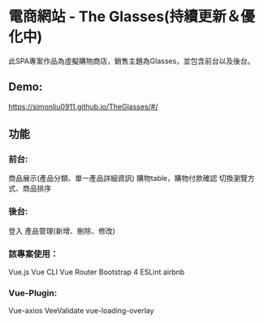 # 電商網站 - The Glasses(持續更新＆優化中)
此SPA專案作品為虛擬購物商店，銷售主題為Glasses，並包含前台以及後台。

## Demo:
https://simonliu0911.github.io/TheGlasses/#/

## 功能
### 前台:
商品展示(產品分類、單一產品詳細資訊)
購物table，購物付款確認
切換瀏覽方式、商品排序

### 後台:
登入
產品管理(新增、刪除、修改)

### 該專案使用：
Vue.js
Vue CLI
Vue Router
Bootstrap 4
ESLint airbnb

### Vue-Plugin:
Vue-axios
VeeValidate
vue-loading-overlay